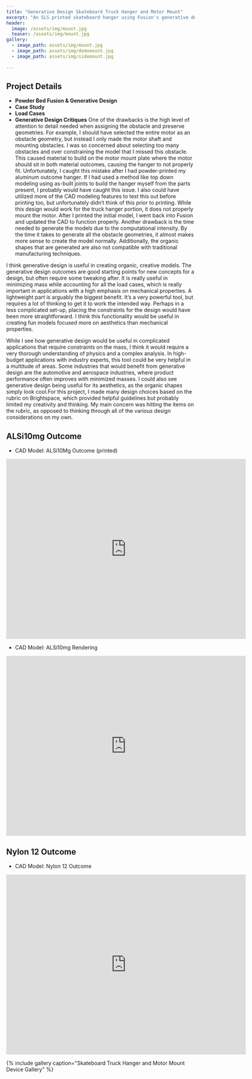 ```yaml
---
title: "Generative Design Skateboard Truck Hanger and Motor Mount"
excerpt: "An SLS printed skateboard hanger using Fusion's generative design feature"
header:
  image: /assets/img/mount.jpg
  teaser: /assets/img/mount.jpg
gallery:
  - image_path: assets/img/mount.jpg
  - image_path: assets/img/demomount.jpg
  - image_path: assets/img/sidemount.jpg
   
---
```


## Project Details

* **Powder Bed Fusion & Generative Design** 
* **Case Study**
* **Load Cases** 
* **Generative Design Critiques** 
One of the drawbacks is the high level of attention to detail needed when assigning the obstacle and preserve geometries. For example, I should have selected the entire motor as an obstacle geometry, but instead I only made the motor shaft and mounting obstacles. I was so concerned about selecting too many obstacles and over constraining the model that I missed this obstacle. This caused material to build on the motor mount plate where the motor should sit in both material outcomes, causing the hanger to not properly fit. Unfortunately, I caught this mistake after I had powder-printed my aluminum outcome hanger. If I had used a method like top down modeling using as-built joints to build the hanger myself from the parts present, I probably would have caught this issue. I also could have utilized more of the CAD modeling features to test this out before printing too, but unfortunately didn’t think of this prior to printing. While this design would work for the truck hanger portion, it does not properly mount the motor. After I printed the initial model, I went back into Fusion and updated the CAD to function properly.
Another drawback is the time needed to generate the models due to the computational intensity. By the time it takes to generate all the obstacle geometries, it almost makes more sense to create the model normally. Additionally, the organic shapes that are generated are also not compatible with traditional manufacturing techniques.

I think generative design is useful in creating organic, creative models. The generative design outcomes are good starting points for new concepts for a design, but often require some tweaking after. It is really useful in minimizing mass while accounting for all the load cases, which is really important in applications with a high emphasis on mechanical properties. A lightweight part is arguably the biggest benefit. It’s a very powerful tool, but requires a lot of thinking to get it to work the intended way. Perhaps in a less complicated set-up, placing the constraints for the design would have been more straightforward. I think this functionality would be useful in creating fun models focused more on aesthetics than mechanical properties. 

While I see how generative design would be useful in complicated applications that require constraints on the mass, I think it would require a very thorough understanding of physics and a complex analysis. In high-budget applications with industry experts, this tool could be very helpful in a multitude of areas. Some industries that would benefit from generative design are the automotive and aerospace industries, where product performance often improves with minimized masses. I could also see generative design being useful for its aesthetics, as the organic shapes simply look cool.For this project, I made many design choices based on the rubric on Brightspace, which provided helpful guidelines but probably limited my creativity and thinking. My main concern was hitting the items on the rubric, as opposed to thinking through all of the various design considerations on my own.



## ALSi10mg Outcome
* CAD Model: ALSi10Mg Outcome (printed)
<iframe src="https://vanderbilt643.autodesk360.com/shares/public/SH286ddQT78850c0d8a48cf4791ffd4f3b47?mode=embed" width="640" height="480" allowfullscreen="true" webkitallowfullscreen="true" mozallowfullscreen="true"  frameborder="0"></iframe>

* CAD Model: ALSi10mg Rendering
<iframe src="https://vanderbilt643.autodesk360.com/shares/public/SH286ddQT78850c0d8a4e9b4633c24622f65?mode=embed" width="640" height="480" allowfullscreen="true" webkitallowfullscreen="true" mozallowfullscreen="true"  frameborder="0"></iframe>

## Nylon 12 Outcome
* CAD Model: Nylon 12 Outcome 
<iframe src="https://vanderbilt643.autodesk360.com/shares/public/SH286ddQT78850c0d8a48612843b4eeba2c2?mode=embed" width="640" height="480" allowfullscreen="true" webkitallowfullscreen="true" mozallowfullscreen="true"  frameborder="0"></iframe>


{% include gallery caption="Skateboard Truck Hanger and Motor Mount Device Gallery" %}
